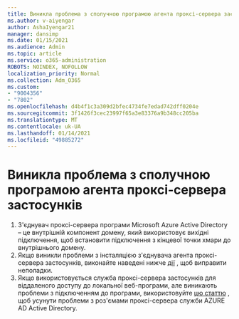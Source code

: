```yaml
---
title: Виникла проблема з сполучною програмою агента проксі-сервера застосунків
ms.author: v-aiyengar
author: AshaIyengar21
manager: dansimp
ms.date: 01/15/2021
ms.audience: Admin
ms.topic: article
ms.service: o365-administration
ROBOTS: NOINDEX, NOFOLLOW
localization_priority: Normal
ms.collection: Adm_O365
ms.custom:
- "9004356"
- "7802"
ms.openlocfilehash: d4b4f1c3a309d2bfec4734fe7edad742dff0204e
ms.sourcegitcommit: 3f1426f3cec23997f65a3e83376a9b348cc205ba
ms.translationtype: MT
ms.contentlocale: uk-UA
ms.lasthandoff: 01/14/2021
ms.locfileid: "49885272"
---
```

# <a name="im-having-a-problem-with-the-application-proxy-agent-connector"></a>Виникла проблема з сполучною програмою агента проксі-сервера застосунків

1. З'єднувач проксі-сервера програми Microsoft Azure Active Directory – це внутрішній компонент домену, який використовує вихідні підключення, щоб встановити підключення з кінцевої точки хмари до внутрішнього домену.
1. Якщо виникли проблеми з інсталяцією з'єднувача агента проксі-сервера застосунків, виконайте наведені нижче [дії](https://docs.microsoft.com/azure/active-directory/application-proxy-connector-installation-problem/?WT.mc_id=UI_AAD_Enterprise_Apps_Support_L2_Overview) , щоб виправити неполадки.
1. Якщо використовується служба проксі-сервера застосунків для віддаленого доступу до локальної веб-програми, але виникають проблеми з підключенням до програми, використовуйте [цю статтю](https://docs.microsoft.com/azure/active-directory/manage-apps/application-proxy-debug-connectors) , щоб усунути проблеми з роз'ємами проксі-сервера служби AZURE AD Active Directory.